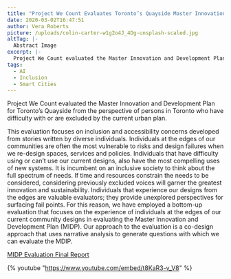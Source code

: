 ```yaml
---
title: "Project We Count Evaluates Toronto’s Quayside Master Innovation and Development Plan"
date: 2020-03-02T16:47:51
author: Vera Roberts
picture: /uploads/colin-carter-w1g2o4J_4Dg-unsplash-scaled.jpg
altTag: |-
  Abstract Image
excerpt: |-
  Project We Count evaluated the Master Innovation and Development Plan for Toronto’s Quayside from the perspective of persons in Toronto who have difficulty with or are excluded by…
tags:
  - AI
  - Inclusion
  - Smart Cities
---
```

Project We Count evaluated the Master Innovation and Development Plan for Toronto’s Quayside from the perspective of persons in Toronto who have difficulty with or are excluded by the current urban plan.

This evaluation focuses on inclusion and accessibility concerns developed from stories written by diverse individuals. Individuals at the edges of our communities are often the most vulnerable to risks and design failures when we re-design spaces, services and policies. Individuals that have difficulty using or can’t use our current designs, also have the most compelling uses of new systems. It is incumbent on an inclusive society to think about the full spectrum of needs. If time and resources constrain the needs to be considered, considering previously excluded voices will garner the greatest innovation and sustainability. Individuals that experience our designs from the edges are valuable evaluators; they provide unexplored perspectives for surfacing fail points. For this reason, we have employed a bottom-up evaluation that focuses on the experience of individuals at the edges of our current community designs in evaluating the Master Innovation and Development Plan (MIDP). Our approach to the evaluation is a co-design approach that uses narrative analysis to generate questions with which we can evaluate the MDIP.

[MIDP Evaluation Final Report](/uploads/MIDP-Evaluation-Final-Report.docx)

{% youtube "https://www.youtube.com/embed/t8KaR3-v_V8" %}

